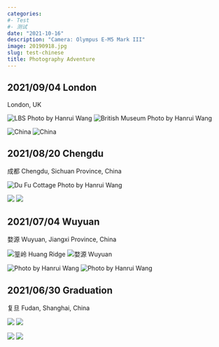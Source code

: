 ```yaml
---
categories:
#- Test
#- 测试
date: "2021-10-16"
description: "Camera: Olympus E-M5 Mark III"
image: 20190918.jpg
slug: test-chinese
title: Photography Adventure
---
```


## 2021/09/04 London
London, UK 

![LBS Photo by Hanrui Wang](P9050200.jpg)  ![British Museum Photo by Hanrui Wang](P9050234.jpg) 

![China](P9050236.jpg)  ![China](P9050229.jpg)

## 2021/08/20 Chengdu
成都 Chengdu, Sichuan Province, China 

![Du Fu Cottage  Photo by Hanrui Wang](P8210045.jpg)  

![](P8210172.jpg)  ![](P8210169.jpg) 

## 2021/07/04 Wuyuan  
婺源 Wuyuan, Jiangxi Province, China 

![篁岭 Huang Ridge](P7030551.jpg)  ![婺源 Wuyuan](P7030557.jpg) 

![Photo by Hanrui Wang](P7030570.jpg)  ![Photo by Hanrui Wang](P7040855.jpg)

## 2021/06/30 Graduation 
复旦 Fudan, Shanghai, China 

![](P6220303-编辑.jpg)  ![](P6221346.jpg) 

![](P6221762.jpg) ![](P6220096.jpg)  


